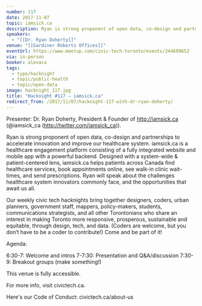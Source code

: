 ```yaml
---
number: 117
date: 2017-11-07
topic: iamsick.ca
description: Ryan is strong proponent of open data, co-design and partnerships to accelerate innovation and improve our healthcare system. iamsick.ca is a healthcare engagement platform consisting of a fully integrated website and mobile app with a powerful backend. Designed with a system-wide & patient-centered lens, iamsick.ca helps patients across Canada find healthcare services, book appointments online, see walk-in clinic wait-times, and send prescriptions. Ryan will speak about the challenges healthcare system innovators commonly face, and the opportunities that await us all.
speakers:
  - "[[Dr. Ryan Doherty]]"
venue: "[[Gardiner Roberts Offices]]"
eventUrl: https://www.meetup.com/civic-tech-toronto/events/244699652
via: in-person
booker: alexaca
tags:
  - type/hacknight
  - topic/public-health
  - topic/open-data
image: hacknight_117.jpg
title: "Hacknight #117 – iamsick.ca"
redirect_from: /2017/11/07/hacknight-117-with-dr-ryan-doherty/
---
```


Presenter: Dr. Ryan Doherty, President & Founder of http://iamsick.ca (@iamsick_ca (http://twitter.com/iamsick_ca)).

Ryan is strong proponent of open data, co-design and partnerships to accelerate innovation and improve our healthcare system. iamsick.ca is a healthcare engagement platform consisting of a fully integrated website and mobile app with a powerful backend. Designed with a system-wide & patient-centered lens, iamsick.ca helps patients across Canada find healthcare services, book appointments online, see walk-in clinic wait-times, and send prescriptions. Ryan will speak about the challenges healthcare system innovators commonly face, and the opportunities that await us all.

Our weekly civic tech hacknights bring together designers, coders, urban planners, government staff, mappers, policy-makers, students, communications strategists, and all other Torontonians who share an interest in making Toronto more responsive, prosperous, sustainable and equitable, through design, tech, and data. (Coders are welcome, but you don’t have to be a coder to contribute!) Come and be part of it!

Agenda:

6:30-7: Welcome and intros
7-7:30: Presentation and Q&A/discussion
7:30-9: Breakout groups (make something!)

This venue is fully accessible.

For more info, visit civictech.ca.

Here's our Code of Conduct: civictech.ca/about-us
